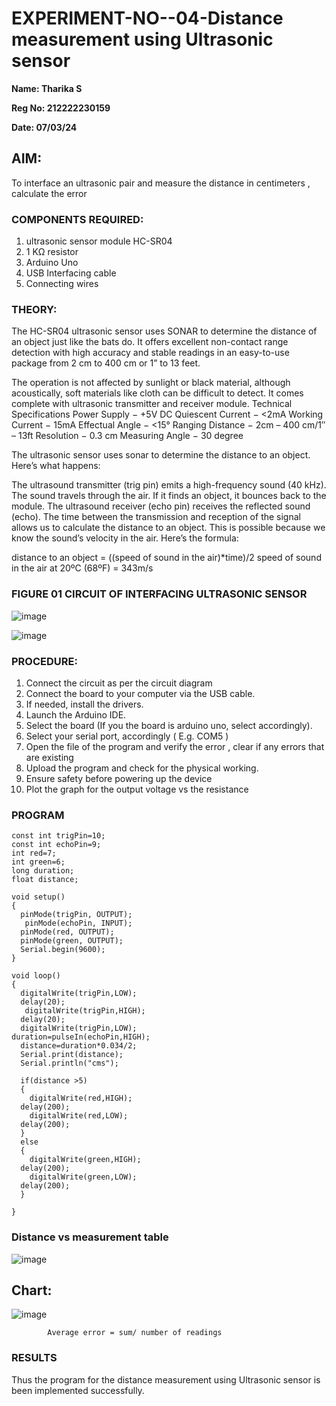 # EXPERIMENT-NO--04-Distance measurement using Ultrasonic sensor

**Name: Tharika S**

**Reg No: 212222230159**

**Date: 07/03/24**

## AIM: 
To interface an ultrasonic pair and measure the distance in centimeters , calculate the error
 
### COMPONENTS REQUIRED:
1.	ultrasonic sensor module HC-SR04
2.	1 KΩ resistor 
3.	Arduino Uno 
4.	USB Interfacing cable 
5.	Connecting wires 


### THEORY: 
The HC-SR04 ultrasonic sensor uses SONAR to determine the distance of an object just like the bats do. It offers excellent non-contact range detection with high accuracy and stable readings in an easy-to-use package from 2 cm to 400 cm or 1” to 13 feet.

The operation is not affected by sunlight or black material, although acoustically, soft materials like cloth can be difficult to detect. It comes complete with ultrasonic transmitter and receiver module.
Technical Specifications
Power Supply − +5V DC
Quiescent Current − <2mA
Working Current − 15mA
Effectual Angle − <15°
Ranging Distance − 2cm – 400 cm/1″ – 13ft
Resolution − 0.3 cm
Measuring Angle − 30 degree

The ultrasonic sensor uses sonar to determine the distance to an object. Here’s what happens:

The ultrasound transmitter (trig pin) emits a high-frequency sound (40 kHz).
The sound travels through the air. If it finds an object, it bounces back to the module.
The ultrasound receiver (echo pin) receives the reflected sound (echo).
The time between the transmission and reception of the signal allows us to calculate the distance to an object. This is possible because we know the sound’s velocity in the air. Here’s the formula:

distance to an object = ((speed of sound in the air)*time)/2
speed of sound in the air at 20ºC (68ºF) = 343m/s

### FIGURE 01 CIRCUIT OF INTERFACING ULTRASONIC SENSOR 



![image](https://github.com/tharikasankar/Experiment--04-Interfacing-digital-output-with-arduino-ultrasonic-sensor/assets/119475507/6e8104de-36c3-4734-ab7e-f1eb17549310)

![image](https://github.com/tharikasankar/Experiment--04-Interfacing-digital-output-with-arduino-ultrasonic-sensor/assets/119475507/d8a72837-592c-4fc6-972e-d53331135ef5)



### PROCEDURE:
1.	Connect the circuit as per the circuit diagram 
2.	Connect the board to your computer via the USB cable.
3.	If needed, install the drivers.
4.	Launch the Arduino IDE.
5.	Select the board (If you the board is arduino uno, select accordingly).
6.	Select your serial port, accordingly ( E.g. COM5 )
7.	Open the file of the program  and verify the error , clear if any errors that are existing 
8.	Upload the program and check for the physical working. 
9.	Ensure safety before powering up the device 
10.	Plot the graph for the output voltage vs the resistance 


### PROGRAM 
```
const int trigPin=10;
const int echoPin=9;
int red=7;
int green=6;
long duration;
float distance;

void setup()
{
  pinMode(trigPin, OUTPUT);
   pinMode(echoPin, INPUT);
  pinMode(red, OUTPUT);
  pinMode(green, OUTPUT);
  Serial.begin(9600);
}

void loop()
{
  digitalWrite(trigPin,LOW);
  delay(20);
   digitalWrite(trigPin,HIGH);
  delay(20);
  digitalWrite(trigPin,LOW);
duration=pulseIn(echoPin,HIGH);
  distance=duration*0.034/2;
  Serial.print(distance);
  Serial.println("cms");
  
  if(distance >5)
  {
    digitalWrite(red,HIGH);
  delay(200);
    digitalWrite(red,LOW);
  delay(200);
  }
  else
  {
    digitalWrite(green,HIGH);
  delay(200);
    digitalWrite(green,LOW);
  delay(200);
  }
      
}
```





### Distance vs measurement table 
![image](https://github.com/tharikasankar/Experiment--04-Interfacing-digital-output-with-arduino-ultrasonic-sensor/assets/119475507/f34740fe-62ad-4a84-9c26-537038410b01)

## Chart:
![image](https://github.com/tharikasankar/Experiment--04-Interfacing-digital-output-with-arduino-ultrasonic-sensor/assets/119475507/9af960fe-f481-4314-91d1-1e69fc4b9c29)


			
 
			
			
			


			
			
			
			
			
			Average error = sum/ number of readings 
 








### RESULTS
Thus the program for the distance measurement using Ultrasonic sensor is been implemented successfully.




 
